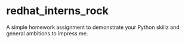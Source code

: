 # redhat_interns_rock
A simple homework assignment to demonstrate your Python skillz and general ambitions to impress me.
